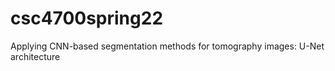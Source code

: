 # csc4700spring22
Applying CNN-based segmentation methods for tomography images: U-Net architecture
